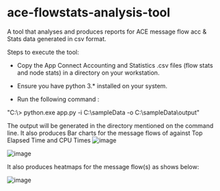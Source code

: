 # ace-flowstats-analysis-tool
A tool that analyses and produces reports for ACE message flow acc &amp; Stats data generated in csv format. 

Steps to execute the tool:

- Copy the App Connect Accounting and Statistics .csv files (flow stats and node stats) in a directory on your workstation.

- Ensure you have python 3.*   installed on your system.

- Run the following command :

"C:\\> python.exe app.py -i C:\sampleData -o C:\sampleData\output"


The output will be generated in the directory mentioned on the command line.
It also produces Bar charts for the message flows of against Top Elapsed Time and CPU Times 
![image](https://user-images.githubusercontent.com/11312111/176396073-6fa2c5d5-5403-4d57-8f7d-3e55e66b28f6.png)

![image](https://user-images.githubusercontent.com/11312111/176395774-98248968-1fde-436c-abd3-12c514ac866f.png)

It also produces heatmaps for the message flow(s) as shows below:

![image](https://user-images.githubusercontent.com/11312111/176395092-59067702-1d6c-4b09-86fe-d6307e7abfd5.png)

